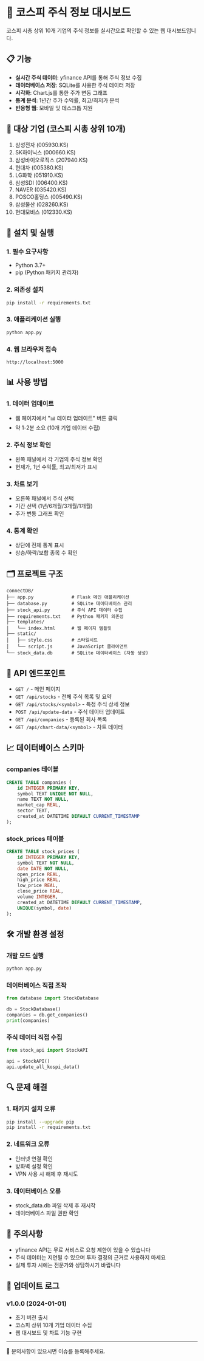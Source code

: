 # 🔔 코스피 주식 정보 대시보드

코스피 시총 상위 10개 기업의 주식 정보를 실시간으로 확인할 수 있는 웹 대시보드입니다.

## 📋 기능

- **실시간 주식 데이터**: yfinance API를 통해 주식 정보 수집
- **데이터베이스 저장**: SQLite를 사용한 주식 데이터 저장
- **시각화**: Chart.js를 통한 주가 변동 그래프
- **통계 분석**: 1년간 주가 수익률, 최고/최저가 분석
- **반응형 웹**: 모바일 및 데스크톱 지원

## 🏢 대상 기업 (코스피 시총 상위 10개)

1. 삼성전자 (005930.KS)
2. SK하이닉스 (000660.KS)
3. 삼성바이오로직스 (207940.KS)
4. 현대차 (005380.KS)
5. LG화학 (051910.KS)
6. 삼성SDI (006400.KS)
7. NAVER (035420.KS)
8. POSCO홀딩스 (005490.KS)
9. 삼성물산 (028260.KS)
10. 현대모비스 (012330.KS)

## 🚀 설치 및 실행

### 1. 필수 요구사항

- Python 3.7+
- pip (Python 패키지 관리자)

### 2. 의존성 설치

```bash
pip install -r requirements.txt
```

### 3. 애플리케이션 실행

```bash
python app.py
```

### 4. 웹 브라우저 접속

```
http://localhost:5000
```

## 📊 사용 방법

### 1. 데이터 업데이트
- 웹 페이지에서 "📊 데이터 업데이트" 버튼 클릭
- 약 1-2분 소요 (10개 기업 데이터 수집)

### 2. 주식 정보 확인
- 왼쪽 패널에서 각 기업의 주식 정보 확인
- 현재가, 1년 수익률, 최고/최저가 표시

### 3. 차트 보기
- 오른쪽 패널에서 주식 선택
- 기간 선택 (1년/6개월/3개월/1개월)
- 주가 변동 그래프 확인

### 4. 통계 확인
- 상단에 전체 통계 표시
- 상승/하락/보합 종목 수 확인

## 🗂️ 프로젝트 구조

```
connectDB/
├── app.py              # Flask 메인 애플리케이션
├── database.py         # SQLite 데이터베이스 관리
├── stock_api.py        # 주식 API 데이터 수집
├── requirements.txt    # Python 패키지 의존성
├── templates/
│   └── index.html      # 웹 페이지 템플릿
├── static/
│   ├── style.css       # 스타일시트
│   └── script.js       # JavaScript 클라이언트
└── stock_data.db       # SQLite 데이터베이스 (자동 생성)
```

## 🔧 API 엔드포인트

- `GET /` - 메인 페이지
- `GET /api/stocks` - 전체 주식 목록 및 요약
- `GET /api/stocks/<symbol>` - 특정 주식 상세 정보
- `POST /api/update-data` - 주식 데이터 업데이트
- `GET /api/companies` - 등록된 회사 목록
- `GET /api/chart-data/<symbol>` - 차트 데이터

## 📈 데이터베이스 스키마

### companies 테이블
```sql
CREATE TABLE companies (
    id INTEGER PRIMARY KEY,
    symbol TEXT UNIQUE NOT NULL,
    name TEXT NOT NULL,
    market_cap REAL,
    sector TEXT,
    created_at DATETIME DEFAULT CURRENT_TIMESTAMP
);
```

### stock_prices 테이블
```sql
CREATE TABLE stock_prices (
    id INTEGER PRIMARY KEY,
    symbol TEXT NOT NULL,
    date DATE NOT NULL,
    open_price REAL,
    high_price REAL,
    low_price REAL,
    close_price REAL,
    volume INTEGER,
    created_at DATETIME DEFAULT CURRENT_TIMESTAMP,
    UNIQUE(symbol, date)
);
```

## 🛠️ 개발 환경 설정

### 개발 모드 실행
```bash
python app.py
```

### 데이터베이스 직접 조작
```python
from database import StockDatabase

db = StockDatabase()
companies = db.get_companies()
print(companies)
```

### 주식 데이터 직접 수집
```python
from stock_api import StockAPI

api = StockAPI()
api.update_all_kospi_data()
```

## 🔍 문제 해결

### 1. 패키지 설치 오류
```bash
pip install --upgrade pip
pip install -r requirements.txt
```

### 2. 네트워크 오류
- 인터넷 연결 확인
- 방화벽 설정 확인
- VPN 사용 시 해제 후 재시도

### 3. 데이터베이스 오류
- stock_data.db 파일 삭제 후 재시작
- 데이터베이스 파일 권한 확인

## 📝 주의사항

- yfinance API는 무료 서비스로 요청 제한이 있을 수 있습니다
- 주식 데이터는 지연될 수 있으며 투자 결정의 근거로 사용하지 마세요
- 실제 투자 시에는 전문가와 상담하시기 바랍니다

## 🔄 업데이트 로그

### v1.0.0 (2024-01-01)
- 초기 버전 출시
- 코스피 상위 10개 기업 데이터 수집
- 웹 대시보드 및 차트 기능 구현

---

📧 문의사항이 있으시면 이슈를 등록해주세요. 
